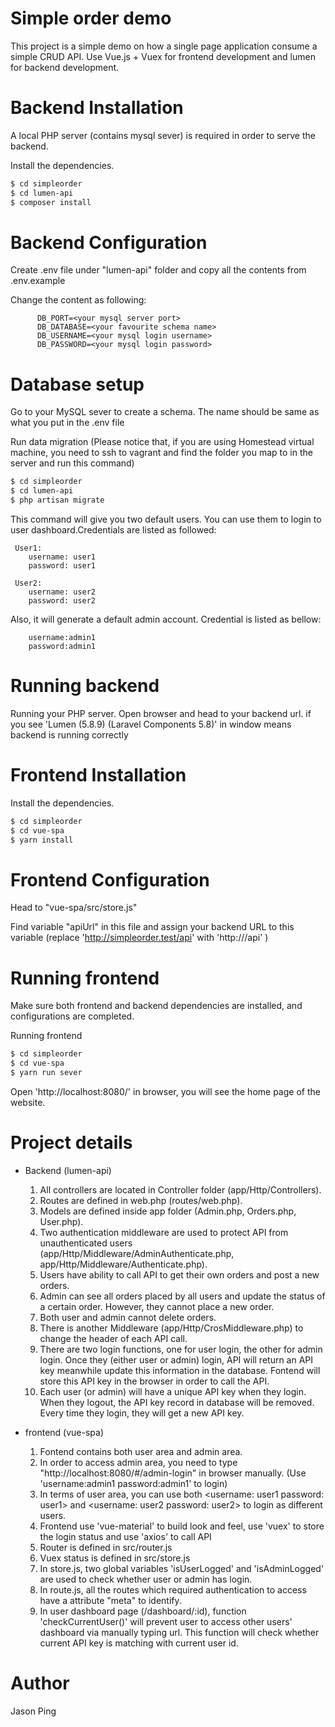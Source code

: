 # Simple order demo
This project is a simple demo on how a single page application consume a simple CRUD API. Use Vue.js + Vuex for frontend development and lumen for backend development.

# Backend Installation
A local PHP server (contains mysql sever) is required in order to serve the backend.

Install the dependencies.

```sh
$ cd simpleorder
$ cd lumen-api
$ composer install
```

# Backend Configuration
Create .env file under "lumen-api" folder and copy all the contents from .env.example

Change the content as following:

          DB_PORT=<your mysql server port>
          DB_DATABASE=<your favourite schema name>
          DB_USERNAME=<your mysql login username>
          DB_PASSWORD=<your mysql login password>
# Database setup
Go to your MySQL sever to create a schema. The name should be same as what you put in the .env file

Run data migration (Please notice that, if you are using Homestead virtual machine, you need to ssh to vagrant and find the folder you map to in the server and run this command)
```sh
$ cd simpleorder
$ cd lumen-api
$ php artisan migrate
```

This command will give you two default users. You can use them to login to user dashboard.Credentials are listed as followed:

     User1:
        username: user1
        password: user1

     User2:
        username: user2
        password: user2

Also, it will generate a default admin account. Credential is listed as bellow:

        username:admin1
        password:admin1

# Running backend

Running your PHP server. Open browser and head to your backend url. if you see 'Lumen (5.8.9) (Laravel Components 5.8)' in window means backend is running correctly

# Frontend Installation
Install the dependencies.

```sh
$ cd simpleorder
$ cd vue-spa
$ yarn install
```
# Frontend Configuration
Head to "vue-spa/src/store.js"

Find variable "apiUrl" in this file and  assign your backend URL to this variable (replace 'http://simpleorder.test/api' with 'http://<your URL>/api' )

# Running frontend
Make sure both frontend and backend dependencies are installed, and configurations are completed.

Running frontend
```sh
$ cd simpleorder
$ cd vue-spa
$ yarn run sever
```
 Open 'http://localhost:8080/' in browser, you will see the home page of the website.

 # Project details
 - Backend (lumen-api)
     1) All controllers are located in Controller folder (app/Http/Controllers).
     2) Routes are defined in web.php (routes/web.php).
     3) Models are defined inside app folder (Admin.php, Orders.php, User.php).
     4) Two authentication middleware are used to protect API from unauthenticated users (app/Http/Middleware/AdminAuthenticate.php, app/Http/Middleware/Authenticate.php).
     5) Users have ability to call API to get their own orders and post a new orders.
     6) Admin can see all orders placed by all users and update the status of a certain order. However, they cannot place a new order.
     7) Both user and admin cannot delete orders.
     8) There is another Middleware (app/Http/CrosMiddleware.php) to change the header of each API call.
     9) There are two login functions, one for user login, the other for admin login. Once they (either user or admin) login, API will return an API key meanwhile update this information in the database. Fontend will store this API key in the browser in order to call the API.
     10) Each user (or admin) will have a unique API key when they login. When they logout, the API key record in database will be removed. Every time they login, they will get a new API key.

- frontend (vue-spa)
     1) Fontend contains both user area and admin area.
     2) In order to access admin area, you need to type "http://localhost:8080/#/admin-login" in browser manually. (Use 'username:admin1 password:admin1' to login)
     3) In terms of user area, you can use both <username: user1 password: user1> and <username: user2 password: user2> to login as different users.
     4) Frontend use 'vue-material' to build look and feel, use 'vuex' to store the login status and use 'axios' to call API
     5) Router is defined in src/router.js
     6) Vuex status is defined in src/store.js
     7) In store.js, two global variables 'isUserLogged' and 'isAdminLogged' are used to check whether user or admin has login.
     8) In route.js, all the routes which required authentication to access have a attribute "meta" to identify.
     9) In user dashboard page (/dashboard/:id), function 'checkCurrentUser()' will prevent user to access other users' dashboard via manually typing url. This function will check whether current API key is matching with current user id.

# Author
Jason Ping
